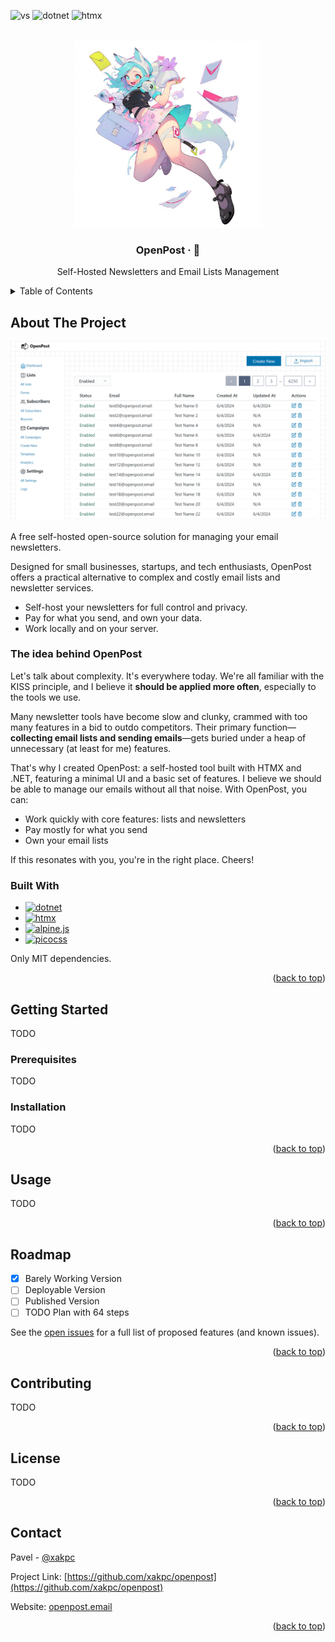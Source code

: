 <a name="readme-top"></a>

![vs](https://img.shields.io/badge/built%20with-%235C2D91?style=for-the-badge&logo=visualstudio)
![dotnet](https://img.shields.io/badge/dotnet-%23512BD4?style=for-the-badge&logo=dotnet)
![htmx](https://img.shields.io/badge/htmx-btw-black?style=for-the-badge&logo=htmx&labelColor=%233d72d7)

<!-- PROJECT LOGO -->
<br />
<div align="center">
  <a href="https://github.com/xakpc/openpost">
    <img src="mediakit/mascot-generated-abomination.png" alt="mascot abomination" width="300" height="300">
  </a>

<h3 align="center">OpenPost · 📧</h3>

  <p align="center">
    Self-Hosted Newsletters and Email Lists Management
    <br />
    <!-- coming soon
    <a href="https://github.com/xakpc/openpost"><strong>Explore the docs »</strong></a>
    <br />
    <br />
    <a href="https://github.com/xakpc/openpost">View Demo</a>
    ·
    <a href="https://github.com/xakpc/openpost/issues/new?labels=bug&template=bug-report---.md">Report Bug</a>
    ·
    <a href="https://github.com/xakpc/openpost/issues/new?labels=enhancement&template=feature-request---.md">Request Feature</a>
    -->
  </p>
</div>

<!-- TABLE OF CONTENTS -->
<details>
  <summary>Table of Contents</summary>
  <ol>
    <li>
      <a href="#about-the-project">About The Project</a>
      <ul>
        <li><a href="#the-idea-behind-openpost">The idea behind OpenPost</a></li>
        <li><a href="#built-with">Built With</a></li>
      </ul>
    </li>
    <li>
      <a href="#getting-started">Getting Started</a>
      <ul>
        <li><a href="#prerequisites">Prerequisites</a></li>
        <li><a href="#installation">Installation</a></li>
      </ul>
    </li>
    <li><a href="#usage">Usage</a></li>
    <li><a href="#roadmap">Roadmap</a></li>
    <li><a href="#contributing">Contributing</a></li>
    <li><a href="#license">License</a></li>
    <li><a href="#contact">Contact</a></li>
    <!--<li><a href="#acknowledgments">Acknowledgments</a></li>-->
  </ol>
</details>

<!-- ABOUT THE PROJECT -->
## About The Project

![OpenPost Screen Shot](mediakit/temp-mail-lists.png)

A free self-hosted open-source solution for managing your email newsletters.

Designed for small businesses, startups, and tech enthusiasts, OpenPost offers a practical alternative to complex and costly email lists and newsletter services.

- Self-host your newsletters for full control and privacy.
- Pay for what you send, and own your data.
- Work locally and on your server.

### The idea behind OpenPost

Let's talk about complexity. It's everywhere today. We're all familiar with the KISS principle, and I believe it **should be applied more often**, especially to the tools we use.

Many newsletter tools have become slow and clunky, crammed with too many features in a bid to outdo competitors. Their primary function—**collecting email lists and sending emails**—gets buried under a heap of unnecessary (at least for me) features.

That's why I created OpenPost: a self-hosted tool built with HTMX and .NET, featuring a minimal UI and a basic set of features. I believe we should be able to manage our emails without all that noise. With OpenPost, you can:

- Work quickly with core features: lists and newsletters
- Pay mostly for what you send
- Own your email lists

If this resonates with you, you're in the right place. Cheers!

### Built With

* [![dotnet](https://img.shields.io/badge/dotnet-%23512BD4?style=flat-square&logo=dotnet)](https://dotnet.microsoft.com/en-us/)
* [![htmx](https://img.shields.io/badge/htmx-%233d72d7?style=flat-square&logo=htmx)](htmx.org)
* [![alpine.js](https://img.shields.io/badge/alpine.js-%238BC0D0?style=flat-square&logo=alpinedotjs&logoColor=white)](https://alpinejs.dev/)
* [![picocss](https://img.shields.io/badge/picocss-%230172ad?style=flat-square&logo=css3)](https://picocss.com)

Only MIT dependencies.

<p align="right">(<a href="#readme-top">back to top</a>)</p>

<!-- GETTING STARTED -->
## Getting Started

TODO

### Prerequisites

TODO

### Installation

TODO
   
<p align="right">(<a href="#readme-top">back to top</a>)</p>

<!-- USAGE EXAMPLES -->
## Usage

TODO

<p align="right">(<a href="#readme-top">back to top</a>)</p>

<!-- ROADMAP -->
## Roadmap

- [x] Barely Working Version
- [ ] Deployable Version
- [ ] Published Version
- [ ] TODO Plan with 64 steps

See the [open issues](https://github.com/xakpc/openpost/issues) for a full list of proposed features (and known issues).

<p align="right">(<a href="#readme-top">back to top</a>)</p>



<!-- CONTRIBUTING -->
## Contributing

TODO
<!-- 
Contributions are what make the open source community such an amazing place to learn, inspire, and create. Any contributions you make are **greatly appreciated**.

If you have a suggestion that would make this better, please fork the repo and create a pull request. You can also simply open an issue with the tag "enhancement".
Don't forget to give the project a star! Thanks again!

1. Fork the Project
2. Create your Feature Branch (`git checkout -b feature/AmazingFeature`)
3. Commit your Changes (`git commit -m 'Add some AmazingFeature'`)
4. Push to the Branch (`git push origin feature/AmazingFeature`)
5. Open a Pull Request
-->
<p align="right">(<a href="#readme-top">back to top</a>)</p>


<!-- LICENSE -->
## License

TODO

<p align="right">(<a href="#readme-top">back to top</a>)</p>

<!-- CONTACT -->
## Contact

Pavel - [@xakpc](https://x.com/xakpc)

Project Link: [https://github.com/xakpc/openpost](https://github.com/xakpc/openpost)

Website: [openpost.email](https://openpost.email)

<p align="right">(<a href="#readme-top">back to top</a>)</p>

<!-- ACKNOWLEDGMENTS -->
<!--
## Acknowledgments

* []()
* []()
* []()

<p align="right">(<a href="#readme-top">back to top</a>)</p>
-->
